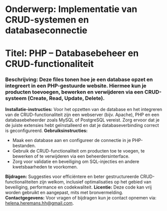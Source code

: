 # **Onderwerp:** Implementatie van CRUD-systemen en databaseconnectie
# **Titel:** PHP – Databasebeheer en CRUD-functionaliteit
### **Beschrijving:** Deze files tonen hoe je een database opzet en integreert in een PHP-gestuurde website. Hiermee kun je producten toevoegen, bewerken en verwijderen via een CRUD-systeem (Create, Read, Update, Delete).
**Installatie-instructies:** Voor het opzetten van de database en het integreren van de CRUD-functionaliteit zijn een webserver (bijv. Apache), PHP en een databasebeheerder zoals MySQL of PostgreSQL vereist. Zorg ervoor dat je de juiste extensies hebt geïnstalleerd en dat je databaseverbinding correct is geconfigureerd.
**Gebruiksinstructies:**
- Maak een database aan en configureer de connectie in je PHP-bestanden.
- Gebruik de CRUD-functionaliteit om producten toe te voegen, te bewerken of te verwijderen via een beheerdersinterface.
- Zorg voor validatie en beveiliging om SQL-injecties en andere kwetsbaarheden te voorkomen.

**Bijdragen:** Suggesties voor efficiëntere en beter gestructureerde CRUD-functionaliteiten zijn welkom, inclusief optimalisaties op het gebied van beveiliging, performance en codekwaliteit.
**Licentie:** Deze code kan vrij worden gebruikt en aangepast, mits met bronvermelding.
**Contactgegevens:** Voor vragen of bijdragen kun je contact opnemen via: helena.heremans.hh@gmail.com.
